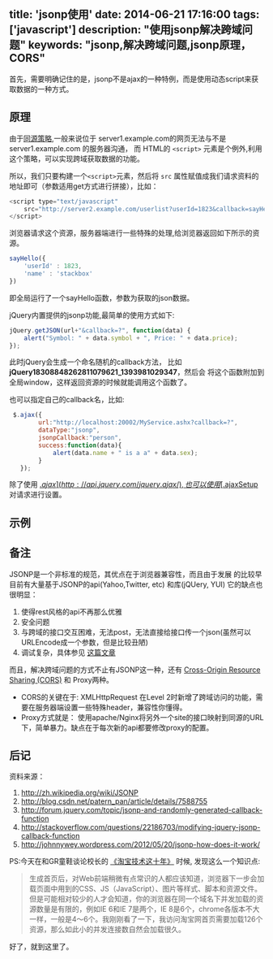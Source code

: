 title: 'jsonp使用'
date: 2014-06-21 17:16:00
tags: ['javascript']
description: "使用jsonp解决跨域问题"
keywords: "jsonp,解决跨域问题,jsonp原理，CORS"
---

首先，需要明确记住的是，jsonp不是ajax的一种特例，而是使用动态script来获取数据的一种方式。

## 原理
由于[同源策略](http://baike.baidu.com/link?url=LEaAmZN5IYfQA1MwEnUm8eIgio8sTU9lRdsvwtJKKHIuGFYxKRtOOXumMICnUHFHLyQk5kLzfyXzTm_ERmJkfK),一般来说位于 server1.example.com的网页无法与不是 server1.example.com 的服务器沟通， 而 HTML的 `<script>` 元素是个例外,利用这个策略，可以实现跨域获取数据的功能。

所以，我们只要构建一个`<script>`元素，然后将 `src` 属性赋值成我们请求资料的地址即可（参数适用get方式进行拼接），比如：

```javascript
<script type="text/javascript" 
	src="http://server2.example.com/userlist?userId=1823&callback=sayHello">
</script>
``` 

浏览器请求这个资源，服务器端进行一些特殊的处理,给浏览器返回如下所示的资源。

```javascript
sayHello({
	'userId' : 1823,
	'name' : 'stackbox'
})
```

即全局运行了一个sayHello函数，参数为获取的json数据。

jQuery内置提供的jsonp功能,最简单的使用方式如下:

```javascript
jQuery.getJSON(url+"&callback=?", function(data) {
    alert("Symbol: " + data.symbol + ", Price: " + data.price);
});
```
此时jQuery会生成一个命名随机的callback方法， 比如 **jQuery18308848262811079621_1393981029347**，然后会
将这个函数附加到全局window，这样返回资源的时候就能调用这个函数了。


也可以指定自己的callback名，比如:

```javascript
 $.ajax({
        url:"http://localhost:20002/MyService.ashx?callback=?",   
        dataType:"jsonp",
        jsonpCallback:"person",
        success:function(data){
            alert(data.name + " is a a" + data.sex);
        }
   });
```

除了使用 [$.ajax](http://api.jquery.com/jquery.ajax/),也可以使用 [$.ajaxSetup](http://www.w3schools.com/Jquery/ajax_ajaxsetup.asp)对请求进行设置。



## 示例




## 备注

JSONP是一个非标准的规范，其优点在于浏览器兼容性，而且由于发展
的比较早目前有大量基于JSONP的api(Yahoo,Twitter, etc) 和库(jQUery, YUI)
它的缺点也很明显：
1. 使得rest风格的api不再那么优雅
2. 安全问题
3. 与跨域的接口交互困难，无法post，无法直接给接口传一个json(虽然可以URLEncode成一个参数，但是比较丑陋)
4. 调试复杂，具体参见 [这篇文章](http://johnnywey.wordpress.com/2012/05/20/jsonp-how-does-it-work/)

而且，解决跨域问题的方式不止有JSONP这一种，还有 [Cross-Origin Resource Sharing (CORS)](http://zh.wikipedia.org/wiki/%E8%B7%A8%E4%BE%86%E6%BA%90%E8%B3%87%E6%BA%90%E5%85%B1%E4%BA%AB) 和 Proxy两种。

+ CORS的关键在于: XMLHttpRequest 在Level 2时新增了跨域访问的功能，需要在服务器端设置一些特殊header，兼容性你懂得。
+ Proxy方式就是： 使用apache/Nginx将另外一个site的接口映射到同源的URL下，简单暴力。缺点在于每次新的api都要修改proxy的配置。



## 后记

资料来源：

1. http://zh.wikipedia.org/wiki/JSONP
2. http://blog.csdn.net/patern_pan/article/details/7588755
3. http://forum.jquery.com/topic/jsonp-and-randomly-generated-callback-function
4. http://stackoverflow.com/questions/22186703/modifying-jquery-jsonp-callback-function
5. http://johnnywey.wordpress.com/2012/05/20/jsonp-how-does-it-work/


PS:今天在和GR童鞋谈论校长的 [《淘宝技术这十年》](http://book.douban.com/subject/24335672/) 时候, 发现这么一个知识点:

> 生成首页后，对Web前端稍微有点常识的人都应该知道，浏览器下一步会加载页面中用到的CSS、JS（JavaScript）、图片等样式、脚本和资源文件。但是可能相对较少的人才会知道，你的浏览器在同一个域名下并发加载的资源数量是有限的，例如IE 6和IE 7是两个，IE 8是6个，chrome各版本不大一样，一般是4～6个。我刚刚看了一下，我访问淘宝网首页需要加载126个资源，那么如此小的并发连接数自然会加载很久。

好了，就到这里了。
